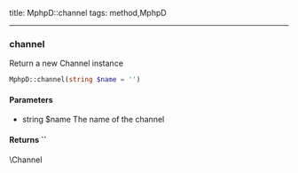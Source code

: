 title: MphpD::channel
tags: method,MphpD

---

<div class="method">
<h3 class="method-name">channel</h3>
<p>Return a new Channel instance<br></p>

```php
MphpD::channel(string $name = '')
```

#### Parameters

*  string $name The name of the channel


#### Returns ``

\Channel


</div>